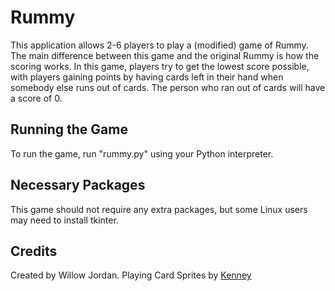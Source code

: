 # Rummy

This application allows 2-6 players to play a (modified) game of Rummy. The main difference between this game and the original Rummy is how the scoring works. In this game, players try to get the lowest score possible, with players gaining points by having cards left in their hand when somebody else runs out of cards. The person who ran out of cards will have a score of 0.

## Running the Game

To run the game, run "rummy.py" using your Python interpreter.

## Necessary Packages

This game should not require any extra packages, but some Linux users may need to install tkinter.

## Credits

Created by Willow Jordan.
Playing Card Sprites by [Kenney](www.kenney.nl)